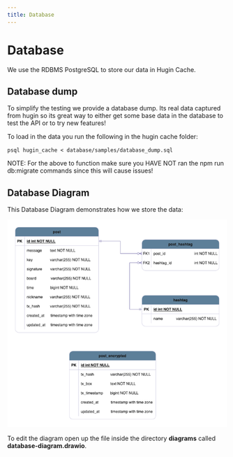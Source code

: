 ```yaml
---
title: Database
---
```


# Database

We use the RDBMS PostgreSQL to store our data in Hugin Cache. 

## Database dump

To simplify the testing we provide a database dump. Its real data captured from hugin so its great way to either get some base data in the database to test the API or to try new features!

To load in the data you run the following in the hugin cache folder:

```
psql hugin_cache < database/samples/database_dump.sql
```
NOTE: For the above to function make sure you HAVE NOT ran the npm run db:migrate commands since this will cause issues!

## Database Diagram

This Database Diagram demonstrates how we store the data:

![Hugin Cache Database Diagram](../../assets/hugin-cache/database-diagram.drawio.png)

To edit the diagram open up the file inside the directory **diagrams** called **database-diagram.drawio**.